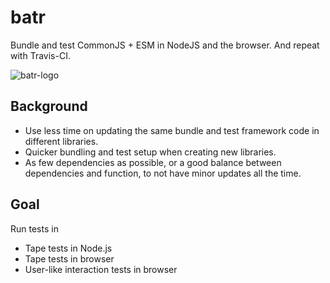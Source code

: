 # batr
Bundle and test CommonJS + ESM in NodeJS and the browser. And repeat with Travis-CI.

![batr-logo](https://user-images.githubusercontent.com/236656/115827172-3757dd00-a40c-11eb-9687-70bb6e623d2b.png)


## Background
* Use less time on updating the same bundle and test framework code in different libraries.
* Quicker bundling and test setup when creating new libraries.
* As few dependencies as possible, or a good balance between dependencies and function, to not have minor updates all the time.

## Goal
Run tests in
* Tape tests in Node.js
* Tape tests in browser
* User-like interaction tests in browser
